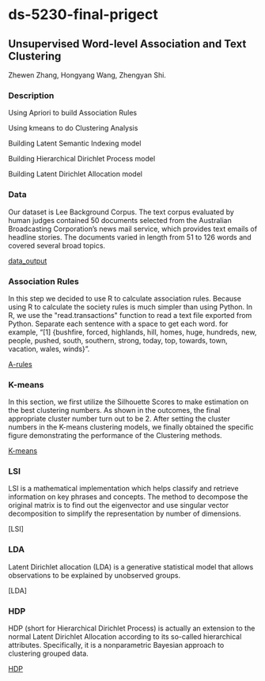 # ds-5230-final-prigect
## Unsupervised Word-level Association and Text Clustering
Zhewen Zhang, Hongyang Wang, Zhengyan Shi. 
### Description
Using Apriori to build Association Rules

Using kmeans to do Clustering Analysis

Building Latent Semantic Indexing model

Building Hierarchical Dirichlet Process model

Building Latent Dirichlet Allocation model
### Data
Our dataset is Lee Background Corpus. The text corpus evaluated by human judges contained 50 documents selected from the Australian Broadcasting Corporation’s news mail service, which provides text emails of headline stories. The documents varied in length from 51 to 126 words and covered several broad topics.

[data_output](https://github.com/Jarvis-wang/ds-5230-final-prigect/blob/main/A-rules/L.txt)
### Association Rules
In this step we decided to use R to calculate association rules. Because using R to calculate the society rules is much simpler than using Python. In R, we use the "read.transactions" function to read a text file exported from Python. Separate each sentence with a space to get each word. for example, “[1] {bushfire, forced, highlands, hill, homes, huge, hundreds, new, people, pushed, south, southern, strong, today, top, towards, town, vacation, wales, winds}”.

[A-rules](https://github.com/Jarvis-wang/ds-5230-final-prigect/blob/main/A-rules/a-rules.Rmd)

### K-means
In this section, we first utilize the Silhouette Scores to make estimation on the best clustering numbers. As shown in the outcomes, the final appropriate cluster number turn out to be 2. After setting the cluster numbers in the K-means clustering models, we finally obtained the specific figure demonstrating the performance of the Clustering methods.

[K-means](https://github.com/Jarvis-wang/ds-5230-final-prigect/blob/main/kmeans-and-HDP/UML_Kmeans_HDP.ipynb)
### LSI
LSI is a mathematical implementation which helps classify and retrieve information on key phrases and concepts. The method to decompose the original matrix is to find out the eigenvector and use singular vector decomposition to simplify the representation by number of dimensions.

[LSI]
### LDA
Latent Dirichlet allocation (LDA) is a generative statistical model that allows observations to be explained by unobserved groups.

[LDA]
### HDP
HDP (short for Hierarchical Dirichlet Process) is actually an extension to the normal Latent Dirichlet Allocation according to its so-called hierarchical attributes. Specifically, it is a nonparametric Bayesian approach to clustering grouped data.

[HDP](https://github.com/Jarvis-wang/ds-5230-final-prigect/blob/main/kmeans-and-HDP/UML_Kmeans_HDP.ipynb)
